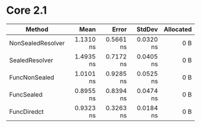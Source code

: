 # Core 2.1

|            Method |      Mean |     Error |    StdDev | Allocated |
|------------------ |----------:|----------:|----------:|----------:|
| NonSealedResolver | 1.1310 ns | 0.5661 ns | 0.0320 ns |       0 B |
|    SealedResolver | 1.4935 ns | 0.7172 ns | 0.0405 ns |       0 B |
|     FuncNonSealed | 1.0101 ns | 0.9285 ns | 0.0525 ns |       0 B |
|        FuncSealed | 0.8955 ns | 0.8394 ns | 0.0474 ns |       0 B |
|       FuncDiredct | 0.9323 ns | 0.3263 ns | 0.0184 ns |       0 B |
